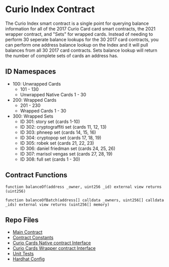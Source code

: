 # Curio Index Contract

The Curio Index smart contract is a single point for querying balance information for all of the 2017 Curio Card card smart contracts, the 2021 wrapper contract, and "Sets" for wrapped cards. Instead of needing to perform 30 seperate balance lookups for the 30 2017 card contracts, you can perform one address balance lookup on the Index and it will pull balances from all 30 2017 card contracts. Sets balance lookup will return the number of complete sets of cards an address has.

## ID Namespaces

- 100: Unwrapped Cards
  - 101 - 130
  - Unwrapped Native Cards 1 - 30
- 200: Wrapped Cards
  - 201 - 230
  - Wrapped Cards 1 - 30
- 300: Wrapped Sets
  - ID 301: story set (cards 1-10)
  - ID 302: cryptograffiti set (cards 11, 12, 13)
  - ID 303: phneep set (cards 14, 15, 16)
  - ID 304: cryptopop set (cards 17, 18, 19)
  - ID 305: robek set (cards 21, 22, 23)
  - ID 306: daniel friedman set (cards 24, 25, 26)
  - ID 307: marisol vengas set (cards 27, 28, 19)
  - ID 308: full set (cards 1 - 30)

## Contract Functions

```solidity
function balanceOf(address _owner, uint256 _id) external view returns (uint256)
```

```solidity
function balanceOfBatch(address[] calldata _owners, uint256[] calldata _ids) external view returns (uint256[] memory)
```

## Repo Files
- [Main Contract](contacts/CurioIndex.sol)
- [Contract Constants](contracts/Common.sol)
- [Curio Cards Native contract Interface](contracts/ICurio20.sol)
- [Curio Cards Wrapper contract Interface](contract/IERC1155.sol)
- [Unit Tests](test/test.js)
- [Hardhat Config](hardhat.config.js)